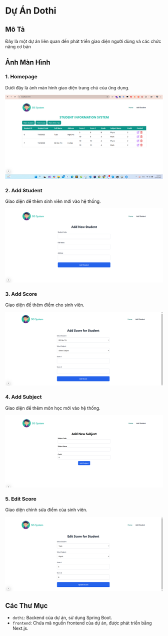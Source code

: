 # Dự Án Dothi

## Mô Tả

Đây là một dự án liên quan đến phát triển giao diện người dùng và các chức năng cơ bản

## Ảnh Màn Hình

### 1. Homepage

Dưới đây là ảnh màn hình giao diện trang chủ của ứng dụng.

![Homepage](./homepage.png)

### 2. Add Student

Giao diện để thêm sinh viên mới vào hệ thống.

![Add Student](./AddStudent.png)

### 3. Add Score

Giao diện để thêm điểm cho sinh viên.

![Add Score](./AddScore.png)

### 4. Add Subject

Giao diện để thêm môn học mới vào hệ thống.

![Add Subject](./addSubject.png)

### 5. Edit Score

Giao diện chỉnh sửa điểm của sinh viên.

![Edit Score](./Edit.png)

## Các Thư Mục

- `dothi`: Backend của dự án, sử dụng Spring Boot.
- `frontend`: Chứa mã nguồn frontend của dự án, được phát triển bằng Next.js.
